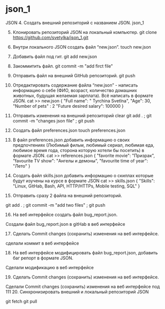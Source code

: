 # json_1
JSON
 4. Создать внешний репозиторий c названием JSON.
json_1

 5. Клонировать репозиторий JSON на локальный компьютер.
git clone https://github.com/svetylka/json_1.git
 6. Внутри локального JSON создать файл “new.json”.
touch new.json
 7. Добавить файл под гит.
git add new.json
 8. Закоммитить файл.
git commit -m "add firct file"
 9. Отправить файл на внешний GitHub репозиторий.
git push
 10. Отредактировать содержание файла “new.json” - написать информацию о себе (ФИО, возраст, количество домашних животных, будущая желаемая зарплата). Всё написать в формате JSON.
cat >> new.json
{
"Full name": " Tyrchina Svetlna",
"Age": 30,
"Number of pets" : 2
"Future desired salary": 100000
}
 11. Отправить изменения на внешний репозиторий
clear
git add . ; git commit -m "changes json file" ; git push
 12. Создать файл preferences.json
touch preferences.json
 13. В файл preferences.json добавить информацию о своих предпочтениях (Любимый фильм, любимый сериал, любимая еда, любимое время года, сторона которую хотели бы посетить) в формате JSON.
cat >> references.json
{
"favorite movie": "Призрак",
"favourite TV show": "Ангелы и демоны",
"favourite time of year": "Лето"
}

 14. Создать файл skills.json добавить информацию о скиллах которые будут изучены на курсе в формате JSON
cat >> skills.json
{
"Skills": "Linux, GitHab, Bash, API, HTTP/HTTPs, Mobile testing, SQL"
}

 15. Отправить сразу 2 файла на внешний репозиторий.

 git add . ; git commit -m "add two files" ; git push

 16. На веб интерфейсе создать файл bug_report.json.

Создали файл bug_report.json в gitHab в веб интерфейсе

 17. Сделать Commit changes (сохранить) изменения на веб интерфейсе.

сделали коммит в веб интерфейсе

 18. На веб интерфейсе модифицировать файл bug_report.json, добавить баг репорт в формате JSON.

Сделали модификацию в веб интерфейсе

 19. Сделать Commit changes (сохранить) изменения на веб интерфейсе.

Сделали  Commit changes (сохранить) изменения на веб интерфейсе под 111
 20. Синхронизировать внешний и локальный репозиторий JSON

git fetch
git pull
